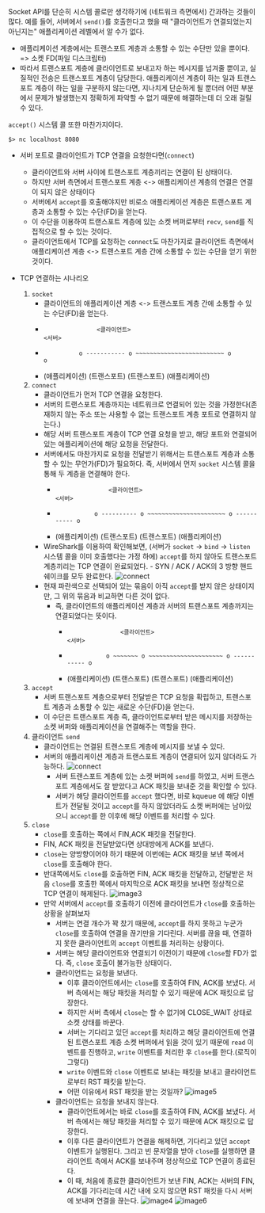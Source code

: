 Socket API를 단순히 시스템 콜로만 생각하기에 (네트워크 측면에서) 간과하는 것들이 많다.
예를 들어, 서버에서 `send()`를 호출한다고 했을 때 "클라이언트가 연결되었는지 아닌지는" 애플리케이션 레벨에서 알 수가 없다.
- 애플리케이션 계층에서는 트랜스포트 계층과 소통할 수 있는 수단만 있을 뿐이다. => 소켓 FD(파일 디스크립터)
- 따라서 트랜스포트 계층에 클라이언트로 보내고자 하는 메시지를 넘겨줄 뿐이고, 실질적인 전송은 트랜스포트 계층이 담당한다.
애플리케이션 계층이 하는 일과 트랜스포트 계층이 하는 일을 구분하지 않는다면, 지나치게 단순하게 될 뿐더러 어떤 부분에서 문제가 발생했는지 정확하게 파악할 수 없기 때문에 해결하는데 더 오래 걸릴 수 있다.

`accept()` 시스템 콜 또한 마찬가지이다.
```shell
$> nc localhost 8080
```
- 서버 포트로 클라이언트가 TCP 연결을 요청한다면(`connect`)
	- 클라이언트와 서버 사이에 트랜스포트 계층끼리는 연결이 된 상태이다.
	- 하지만 서버 측면에서 트랜스포트 계층 <-> 애플리케이션 계층의 연결은 연결이 되지 않은 상태이다
	- 서버에서 `accept`를 호출해야지만 비로소 애플리케이션 계층은 트랜스포트 계층과 소통할 수 있는 수단(FD)을 얻는다.
	- 이 수단을 이용하여 트랜스포트 계층에 있는 소켓 버퍼로부터 `recv`, `send`를 직접적으로 할 수 있는 것이다.
	- 클라이언트에서 TCP를 요청하는 `connect`도 마찬가지로 클라이언트 측면에서 애플리케이션 계층 <-> 트랜스포트 계층 간에 소통할 수 있는 수단을 얻기 위한 것이다.

- TCP 연결하는 시나리오
	1. `socket`
		- 클라이언트의 애플리케이션 계층 <-> 트랜스포트 계층 간에 소통할 수 있는 수단(FD)을 얻는다.
		-                    <클라이언트>                                                                <서버>
		-               o ----------- o ~~~~~~~~~~~~~~~~~~~~~~~~~ o                   o
		- (애플리케이션)      (트랜스포트)                                            (트랜스포트)  (애플리케이션)
	2. `connect`
		- 클라이언트가 먼저 TCP 연결을 요청한다.
		- 서버의 트랜스포트 계층까지는 네트워크로 연결되어 있는 것을 가정한다(존재하지 않는 주소 또는 사용할 수 없는 트랜스포트 계층 포트로 연결하지 않는다.)
		- 해당 서버 트랜스포트 계층이 TCP 연결 요청을 받고, 해당 포트와 연결되어 있는 애플리케이션에 해당 요청을 전달한다.
		- 서버에서도 마찬가지로 요청을 전달받기 위해서는 트랜스포트 계층과 소통할 수 있는 무언가(FD)가 필요하다. 즉, 서버에서 먼저 `socket` 시스템 콜을 통해 두 계층을 연결해야 한다.
			-                    <클라이언트>                                                          <서버>
			-                o ---------- o ~~~~~~~~~~~~~~~~~~~~~~ o ----------- o
			- (애플리케이션)      (트랜스포트)                                   (트랜스포트)  (애플리케이션)
		- WireShark를 이용하여 확인해보면, (서버가 `socket` -> `bind` -> `listen` 시스템 콜을 이미 호출했다는 가정 하에) `accept`를 하지 않아도 트랜스포트 계층끼리는 TCP 연결이 완료되었다.
				- SYN / ACK / ACK의 3 방향 핸드쉐이크를 모두 완료한다.
			![connect](img/image1.png)
		- 현재 파란색으로 선택되어 있는 묶음이 아직 `accept`를 받지 않은 상태이지만, 그 위의 묶음과 비교하면 다른 것이 없다.
			- 즉, 클라이언트의 애플리케이션 계층과 서버의 트랜스포트 계층까지는 연결되었다는 뜻이다.
				-                    <클라이언트>                                                     <서버>
				-                o ~~~~~~~ o ~~~~~~~~~~~~~~~~~~~~~ o ----------- o
				- (애플리케이션)      (트랜스포트)                                 (트랜스포트)  (애플리케이션)
	3. `accept`
		- 서버 트랜스포트 계층으로부터 전달받은 TCP 요청을 확립하고, 트랜스포트 계층과 소통할 수 있는 새로운 수단(FD)을 얻는다.
		- 이 수단은 트랜스포트 계층 즉, 클라이언트로부터 받은 메시지를 저장하는 소켓 버퍼와 애플리케이션을 연결해주는 역할을 한다.
	4. 클라이언트 `send`
		- 클라이언트는 연결된 트랜스포트 계층에 메시지를 보낼 수 있다.
		- 서버의 애플리케이션 계층과 트랜스포트 계층이 연결되어 있지 않더라도 가능하다.
			![connect](img/image2.png)
			- 서버 트랜스포트 계층에 있는 소켓 버퍼에 `send`를 하였고, 서버 트랜스포트 계층에서도 잘 받았다고 ACK 패킷을 보내준 것을 확인할 수 있다.
			- 서버가 해당 클라이언트를 `accept` 했다면, 바로 kqueue 에 해당 이벤트가 전달될 것이고 `accept`를 하지 않았더라도 소켓 버퍼에는 남아있으니 `accept`를 한 이후에 해당 이벤트를 처리할 수 있다.
	5. `close`
		- `close`를 호출하는 쪽에서 FIN,ACK 패킷을 전달한다.
		- FIN, ACK 패킷을 전달받았다면 상대방에게 ACK를 보낸다.
		- `close`는 양방향이어야 하기 때문에 이번에는 ACK 패킷을 보낸 쪽에서 `close`를 호출해야 한다.
		- 반대쪽에서도 `close`를 호출하면 FIN, ACK 패킷을 전달하고, 전달받은 처음 `close`를 호출한 쪽에서 마지막으로 ACK 패킷을 보내면 정상적으로 TCP 연결이 해제된다.
			![image3](./img/image3.png)
		- 만약 서버에서 `accept`를 호출하기 이전에 클라이언트가 `close`를 호출하는 상황을 살펴보자
			- 서버는 연결 개수가 꽉 찼기 때문에, `accept`를 하지 못하고 누군가 `close`를 호출하여 연결을 끊기만을 기다린다. 서버를 끊을 때, 연결하지 못한 클라이언트의 `accept` 이벤트를 처리하는 상황이다.
			- 서버는 해당 클라이언트와 연결되기 이전이기 때문에 `close`할 FD가 없다. 즉, `close` 호출이 불가능한 상태이다.
			- 클라이언트는 요청을 보낸다.
				- 이후 클라이언트에서는 `close`를 호출하여 FIN, ACK를 보냈다. 서버 측에서는 해당 패킷을 처리할 수 있기 때문에 ACK 패킷으로 답장한다.
				- 하지만 서버 측에서 `close`는 할 수 없기에 CLOSE_WAIT 상태로 소켓 상태를 바꾼다.
				- 서버는 기다리고 있던 `accept`를 처리하고 해당 클라이언트에 연결된 트랜스포트 계층 소켓 버퍼에서 읽을 것이 있기 때문에 `read` 이벤트를 진행하고, `write` 이벤트를 처리한 후 `close`를 한다.(로직이 그렇다)
				- `write` 이벤트와 `close` 이벤트로 보내는 패킷을 보내고 클라이언트로부터 RST 패킷을 받는다.
				- 어떤 이유에서 RST 패킷을 받는 것일까?
				![image5](./img/image5.png)
			- 클라이언트는 요청을 보내지 않는다.
				- 클라이언트에서는 바로 `close`를 호출하여 FIN, ACK를 보냈다. 서버 측에서는 해당 패킷을 처리할 수 있기 때문에 ACK 패킷으로 답장한다.
				- 이후 다른 클라이언트가 연결을 해제하면, 기다리고 있던 `accept` 이벤트가 실행된다. 그리고 빈 문자열을 받아 `close`를 실행하면 클라이언트 측에서 ACK를 보내주며 정상적으로 TCP 연결이 종료된다.
				- 이 때, 처음에 종료한 클라이언트가 보낸 FIN, ACK는 서버의 FIN, ACK를 기다리는데 시간 내에 오지 않으면 RST 패킷을 다시 서버에 보내며 연결을 끊는다.
				![image4](./img/image4.png)
				![image6](./img/image6.png)
